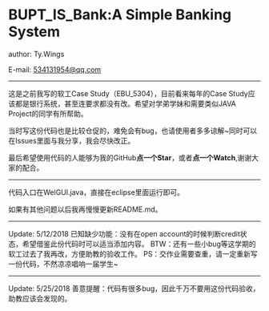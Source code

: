 # BUPT_IS_Bank:A Simple Banking System

author: Ty.Wings

E-mail: 534131954@qq.com

***



这是之前我写的软工Case Study（EBU_5304），目前看来每年的Case Study应该都是银行系统，甚至连要求都没有改。希望对学弟学妹和需要类似JAVA Project的同学有所帮助。

当时写这份代码也是比较仓促的，难免会有bug，也请使用者多多谅解~同时可以在Issues里面与我分享，我会尽快改正。

最后希望使用代码的人能够为我的GitHub**点一个Star**，或者**点一个Watch**,谢谢大家的配合。

***

代码入口在WelGUI.java，直接在eclipse里面运行即可。

如果有其他问题以后我再慢慢更新README.md。

***

Update: 5/12/2018
已知缺少功能：没有在open account的时候判断credit状态，希望借鉴此份代码时可以适当添加内容。
BTW：还有一些小bug等这学期的软工过去了我再改，方便助教的验收工作。
PS：交作业需要查重，请一定重新写一份代码，不然凉凉唱响一届学生~

***

Update: 5/25/2018
善意提醒：代码有很多bug，因此千万不要用这份代码验收，助教应该会发现的。
